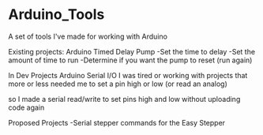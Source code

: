 # Arduino_Tools
A set of tools I've made for working with Arduino

Existing projects:
Arduino Timed Delay Pump
-Set the time to delay
-Set the amount of time to run
-Determine if you want the pump to reset (run again)

In Dev Projects
Arduino Serial I/O
I was tired or working with projects that more or less needed me to set a pin high or low (or read an analog)

so I made a serial read/write to set pins high and low without uploading code again

Proposed Projects
-Serial stepper commands for the Easy Stepper 
